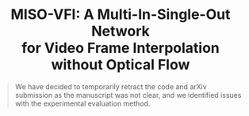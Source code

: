 <h1 align="center">MISO-VFI: A Multi-In-Single-Out Network </br>for Video Frame Interpolation without Optical Flow</h1>

> We have decided to temporarily retract the code and arXiv submission as the manuscript was not clear, and we identified issues with the experimental evaluation method.

